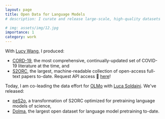 ```yaml
---
layout: page
title: Open Data for Language Models
# description: I curate and release large-scale, high-quality datasets and corpora to support open and accessible AI research.

# img: assets/img/12.jpg
importance: 1
category: work
---
```


<!-- I curate and release large-scale, high-quality datasets and corpora to support open science in AI research. -->

With [Lucy Wang](https://llwang.net/), I produced:
* [CORD-19](https://aclanthology.org/2020.nlpcovid19-acl.1/), the most comprehensive, continually-updated set of COVID-19 literature at the time, and
* [S2ORC](https://aclanthology.org/2020.acl-main.447), the largest, machine-readable collection of open-access full-text papers to-date. Request API access 🔑 [here](https://www.semanticscholar.org/product/api)!

Today, I am co-leading the data effort for [OLMo](https://allenai.org/olmo) with [Luca Soldaini](https://soldaini.net/). We've released:
* [peS2o](https://huggingface.co/datasets/allenai/peS2o), a transformation of S2ORC optimized for pretraining language models of science,
* [Dolma](https://huggingface.co/datasets/allenai/dolma), the largest open dataset for language model pretraining to-date.

<!-- In 2024, I'll be working on large-scale, multimodal datasets! -->